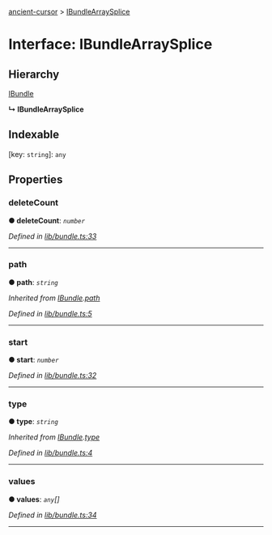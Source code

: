 [ancient-cursor](../README.md) > [IBundleArraySplice](../interfaces/ibundlearraysplice.md)



# Interface: IBundleArraySplice

## Hierarchy


 [IBundle](ibundle.md)

**↳ IBundleArraySplice**







## Indexable

\[key: `string`\]:&nbsp;`any`

## Properties
<a id="deletecount"></a>

###  deleteCount

**●  deleteCount**:  *`number`* 

*Defined in [lib/bundle.ts:33](https://github.com/AncientSouls/Cursor/blob/e099e34/src/lib/bundle.ts#L33)*





___

<a id="path"></a>

###  path

**●  path**:  *`string`* 

*Inherited from [IBundle](ibundle.md).[path](ibundle.md#path)*

*Defined in [lib/bundle.ts:5](https://github.com/AncientSouls/Cursor/blob/e099e34/src/lib/bundle.ts#L5)*





___

<a id="start"></a>

###  start

**●  start**:  *`number`* 

*Defined in [lib/bundle.ts:32](https://github.com/AncientSouls/Cursor/blob/e099e34/src/lib/bundle.ts#L32)*





___

<a id="type"></a>

###  type

**●  type**:  *`string`* 

*Inherited from [IBundle](ibundle.md).[type](ibundle.md#type)*

*Defined in [lib/bundle.ts:4](https://github.com/AncientSouls/Cursor/blob/e099e34/src/lib/bundle.ts#L4)*





___

<a id="values"></a>

###  values

**●  values**:  *`any`[]* 

*Defined in [lib/bundle.ts:34](https://github.com/AncientSouls/Cursor/blob/e099e34/src/lib/bundle.ts#L34)*





___


